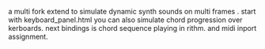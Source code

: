 a multi fork extend to simulate dynamic synth sounds on multi frames . start with keyboard_panel.html
you can also simulate chord progression over kerboards.
next bindings is chord sequence playing in rithm. and midi inport assignment.
